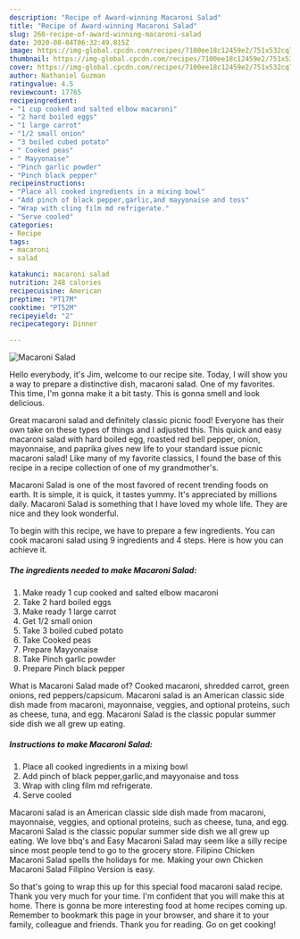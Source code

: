 ```yaml
---
description: "Recipe of Award-winning Macaroni Salad"
title: "Recipe of Award-winning Macaroni Salad"
slug: 260-recipe-of-award-winning-macaroni-salad
date: 2020-08-04T06:32:49.815Z
image: https://img-global.cpcdn.com/recipes/7100ee18c12459e2/751x532cq70/macaroni-salad-recipe-main-photo.jpg
thumbnail: https://img-global.cpcdn.com/recipes/7100ee18c12459e2/751x532cq70/macaroni-salad-recipe-main-photo.jpg
cover: https://img-global.cpcdn.com/recipes/7100ee18c12459e2/751x532cq70/macaroni-salad-recipe-main-photo.jpg
author: Nathaniel Guzman
ratingvalue: 4.5
reviewcount: 17765
recipeingredient:
- "1 cup cooked and salted elbow macaroni"
- "2 hard boiled eggs"
- "1 large carrot"
- "1/2 small onion"
- "3 boiled cubed potato"
- " Cooked peas"
- " Mayyonaise"
- "Pinch garlic powder"
- "Pinch black pepper"
recipeinstructions:
- "Place all cooked ingredients in a mixing bowl"
- "Add pinch of black pepper,garlic,and mayyonaise and toss"
- "Wrap with cling film md refrigerate."
- "Serve cooled"
categories:
- Recipe
tags:
- macaroni
- salad

katakunci: macaroni salad 
nutrition: 248 calories
recipecuisine: American
preptime: "PT17M"
cooktime: "PT52M"
recipeyield: "2"
recipecategory: Dinner

---
```



![Macaroni Salad](https://img-global.cpcdn.com/recipes/7100ee18c12459e2/751x532cq70/macaroni-salad-recipe-main-photo.jpg)

Hello everybody, it's Jim, welcome to our recipe site. Today, I will show you a way to prepare a distinctive dish, macaroni salad. One of my favorites. This time, I'm gonna make it a bit tasty. This is gonna smell and look delicious.

Great macaroni salad and definitely classic picnic food! Everyone has their own take on these types of things and I adjusted this. This quick and easy macaroni salad with hard boiled egg, roasted red bell pepper, onion, mayonnaise, and paprika gives new life to your standard issue picnic macaroni salad! Like many of my favorite classics, I found the base of this recipe in a recipe collection of one of my grandmother&#39;s.

Macaroni Salad is one of the most favored of recent trending foods on earth. It is simple, it is quick, it tastes yummy. It's appreciated by millions daily. Macaroni Salad is something that I have loved my whole life. They are nice and they look wonderful.


To begin with this recipe, we have to prepare a few ingredients. You can cook macaroni salad using 9 ingredients and 4 steps. Here is how you can achieve it.

<!--inarticleads1-->

##### The ingredients needed to make Macaroni Salad:

1. Make ready 1 cup cooked and salted elbow macaroni
1. Take 2 hard boiled eggs
1. Make ready 1 large carrot
1. Get 1/2 small onion
1. Take 3 boiled cubed potato
1. Take  Cooked peas
1. Prepare  Mayyonaise
1. Take Pinch garlic powder
1. Prepare Pinch black pepper


What is Macaroni Salad made of? Cooked macaroni, shredded carrot, green onions, red peppers/capsicum. Macaroni salad is an American classic side dish made from macaroni, mayonnaise, veggies, and optional proteins, such as cheese, tuna, and egg. Macaroni Salad is the classic popular summer side dish we all grew up eating. 

<!--inarticleads2-->

##### Instructions to make Macaroni Salad:

1. Place all cooked ingredients in a mixing bowl
1. Add pinch of black pepper,garlic,and mayyonaise and toss
1. Wrap with cling film md refrigerate.
1. Serve cooled


Macaroni salad is an American classic side dish made from macaroni, mayonnaise, veggies, and optional proteins, such as cheese, tuna, and egg. Macaroni Salad is the classic popular summer side dish we all grew up eating. We love bbq&#39;s and Easy Macaroni Salad may seem like a silly recipe since most people tend to go to the grocery store. Filipino Chicken Macaroni Salad spells the holidays for me. Making your own Chicken Macaroni Salad Filipino Version is easy. 

So that's going to wrap this up for this special food macaroni salad recipe. Thank you very much for your time. I'm confident that you will make this at home. There is gonna be more interesting food at home recipes coming up. Remember to bookmark this page in your browser, and share it to your family, colleague and friends. Thank you for reading. Go on get cooking!
